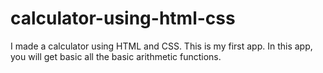 # calculator-using-html-css
I made a calculator using HTML and CSS. This is my first app. In this app, you will get basic all the basic arithmetic functions. 
